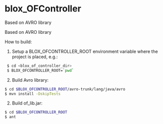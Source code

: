 blox_OFController
=================

Based on AVRO library

Based on AVRO library

How to build:

1. Setup a BLOX_OFCONTROLLER_ROOT environment variable where the project is placed, e.g.:
```bash
 $ cd <blox_of_controller_dir>
 $ BLOX_OFCONTROLLER_ROOT=`pwd`
```

2. Build Avro library:
 ```bash
 $ cd $BLOX_OFCONTROLLER_ROOT/avro-trunk/lang/java/avro
 $ mvn install -DskipTests

 ```
2. Build of_lib.jar:
 ```bash
 $ cd $BLOX_OFCONTROLLER_ROOT
 $ ant
 ```

